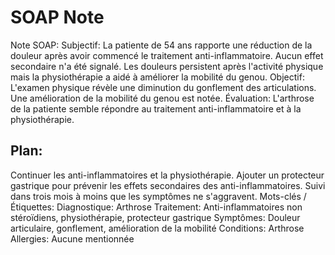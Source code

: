 # SOAP Note

Note SOAP:
Subjectif:
La patiente de 54 ans rapporte une réduction de la douleur après avoir commencé le traitement anti-inflammatoire. Aucun effet secondaire n'a été signalé. Les douleurs persistent après l'activité physique mais la physiothérapie a aidé à améliorer la mobilité du genou.
Objectif:
L'examen physique révèle une diminution du gonflement des articulations. Une amélioration de la mobilité du genou est notée.
Évaluation:
L'arthrose de la patiente semble répondre au traitement anti-inflammatoire et à la physiothérapie.
## Plan:
Continuer les anti-inflammatoires et la physiothérapie. Ajouter un protecteur gastrique pour prévenir les effets secondaires des anti-inflammatoires. Suivi dans trois mois à moins que les symptômes ne s'aggravent.
Mots-clés / Étiquettes:
Diagnostique: Arthrose
Traitement: Anti-inflammatoires non stéroïdiens, physiothérapie, protecteur gastrique
Symptômes: Douleur articulaire, gonflement, amélioration de la mobilité
Conditions: Arthrose
Allergies: Aucune mentionnée
